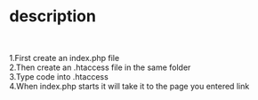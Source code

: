 <h1>description </h1></br>

1.First create an index.php file</br>
2.Then create an .htaccess file in the same folder</br>
3.Type code into .htaccess</br>
4.When index.php starts it will take it to the page you entered link</br>
